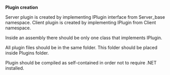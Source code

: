 **Plugin creation**

Server plugin is created by implementing IPlugin interface from Server_base namespace.
Client plugin is created by implementing IPlugin from Client namespace.

Inside an assembly there should be only one class that implements IPlugin.

All plugin files should be in the same folder. This folder should be placed inside Plugins folder.

Plugin should be compiled as self-contained in order not to require .NET installed.